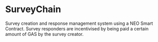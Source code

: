 # SurveyChain
Survey creation and response management system using a NEO Smart Contract. Survey responders are incentivised by being paid a certain amount of GAS by the survey creator.